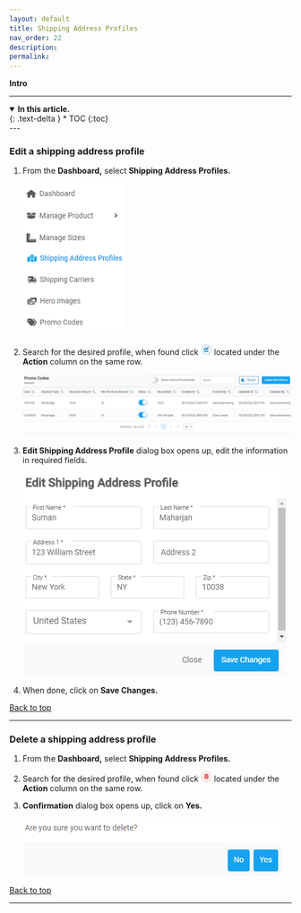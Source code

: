 ```yaml
---
layout: default
title: Shipping Address Profiles
nav_order: 22
description:
permalink:
---
```


<b>Intro</b>

---

<details open markdown="block">
  <summary>
    <b>In this article.</b>
  </summary>
  {: .text-delta }
* TOC
{:toc}
</details>
---

### Edit a shipping address profile

1.  From the **Dashboard,** select **Shipping Address Profiles.**

    ![sap_dashboard](../../images/shippingaddress/saddress_dash.png)

2.  Search for the desired profile, when found click ![edit_button](../../images/buttons/edit.png) located under the **Action** column on the same row.

    ![shipping_address_page](../../images/pcode/promocode_page.png)

3.  **Edit Shipping Address Profile** dialog box opens up, edit the information in required fields.

    ![edit_dialog](../../images/shippingaddress/sad_edit_dialog.png)

4.  When done, click on **Save Changes.**

<a href="#top" id="back-to-top">Back to top</a>

---

### Delete a shipping address profile

1. From the **Dashboard,** select **Shipping Address Profiles.**
2. Search for the desired profile, when found click ![delete_button](../../images/buttons/delete.png) located under the **Action** column on the same row.
3. **Confirmation** dialog box opens up, click on **Yes.**

   ![delete_dialog](../../images/shippingaddress/sad_delete_dialog.png)

<a href="#top" id="back-to-top">Back to top</a>

---
